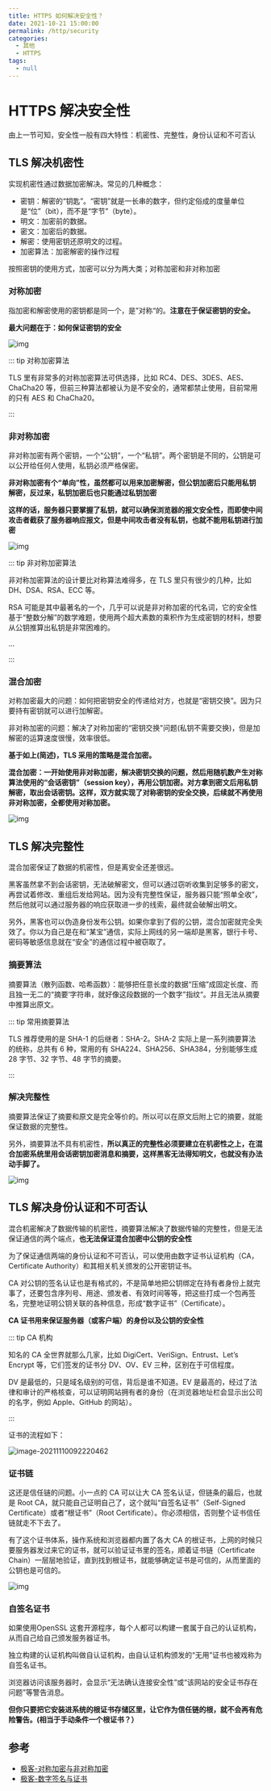 ```yaml
---
title: HTTPS 如何解决安全性？
date: 2021-10-21 15:00:00
permalink: /http/security
categories: 
  - 其他
  - HTTPS
tags: 
  - null
---
```

# HTTPS 解决安全性

由上一节可知，安全性一般有四大特性：机密性、完整性，身份认证和不可否认

## TLS 解决机密性

实现机密性通过数据加密解决。常见的几种概念：

* 密钥：解密的“钥匙”。“密钥”就是一长串的数字，但约定俗成的度量单位是“位”（bit），而不是“字节”（byte）。
* 明文：加密前的数据。
* 密文：加密后的数据。
* 解密：使用密钥还原明文的过程。
* 加密算法：加密解密的操作过程

按照密钥的使用方式，加密可以分为两大类；对称加密和非对称加密

### 对称加密

指加密和解密使用的密钥都是同一个，是”对称“的。**注意在于保证密钥的安全。**

**最大问题在于：如何保证密钥的安全**

![img](/img/11.png)

::: tip 对称加密算法

TLS 里有非常多的对称加密算法可供选择，比如 RC4、DES、3DES、AES、ChaCha20 等，但前三种算法都被认为是不安全的，通常都禁止使用，目前常用的只有 AES 和 ChaCha20。

:::

### 非对称加密

非对称加密有两个密钥，一个“公钥”，一个“私钥”。两个密钥是不同的，公钥是可以公开给任何人使用，私钥必须严格保密。

**非对称加密有个“单向”性，虽然都可以用来加密解密，但公钥加密后只能用私钥解密，反过来，私钥加密后也只能通过私钥加密**

**这样的话，服务器只要掌握了私钥，就可以确保浏览器的报文安全性，而即使中间攻击者截获了服务器响应报文，但是中间攻击者没有私钥，也就不能用私钥进行加密**

![img](/img/12.png)

::: tip 非对称加密算法

非对称加密算法的设计要比对称算法难得多，在 TLS 里只有很少的几种，比如 DH、DSA、RSA、ECC 等。

RSA 可能是其中最著名的一个，几乎可以说是非对称加密的代名词，它的安全性基于“整数分解”的数学难题，使用两个超大素数的乘积作为生成密钥的材料，想要从公钥推算出私钥是非常困难的。

...

:::

### 混合加密

对称加密最大的问题：如何把密钥安全的传递给对方，也就是“密钥交换”。因为只要持有密钥就可以进行加解密。

非对称加密的问题：解决了对称加密的“密钥交换"问题(私钥不需要交换)，但是加解密的运算速度很慢，效率很低。

**基于如上(简述)，TLS 采用的策略是混合加密。**

**混合加密：一开始使用非对称加密，解决密钥交换的问题，然后用随机数产生对称算法使用的“会话密钥”（session key），再用公钥加密。对方拿到密文后用私钥解密，取出会话密钥。这样，双方就实现了对称密钥的安全交换，后续就不再使用非对称加密，全都使用对称加密。**

![img](/img/13.png)

## TLS 解决完整性

混合加密保证了数据的机密性，但是离安全还差很远。

黑客虽然拿不到会话密钥，无法破解密文，但可以通过窃听收集到足够多的密文，再尝试着修改、重组后发给网站。因为没有完整性保证，服务器只能“照单全收”，然后他就可以通过服务器的响应获取进一步的线索，最终就会破解出明文。

另外，黑客也可以伪造身份发布公钥。如果你拿到了假的公钥，混合加密就完全失效了。你以为自己是在和“某宝”通信，实际上网线的另一端却是黑客，银行卡号、密码等敏感信息就在“安全”的通信过程中被窃取了。

### 摘要算法

摘要算法（散列函数、哈希函数）：能够把任意长度的数据“压缩”成固定长度、而且独一无二的“摘要‘字符串，就好像这段数据的一个数字”指纹“。并且无法从摘要中推算出原文。

::: tip 常用摘要算法

TLS 推荐使用的是 SHA-1 的后继者：SHA-2。SHA-2 实际上是一系列摘要算法的统称，总共有 6 种，常用的有 SHA224、SHA256、SHA384，分别能够生成 28 字节、32 字节、48 字节的摘要。

:::

### 解决完整性

摘要算法保证了摘要和原文是完全等价的。所以可以在原文后附上它的摘要，就能保证数据的完整性。

另外，摘要算法不具有机密性，**所以真正的完整性必须要建立在机密性之上，在混合加密系统里用会话密钥加密消息和摘要，这样黑客无法得知明文，也就没有办法动手脚了。**

![img](/img/14.png)

## TLS 解决身份认证和不可否认

混合机密解决了数据传输的机密性，摘要算法解决了数据传输的完整性，但是无法保证通信的两个端点，**也无法保证混合加密中公钥的安全性**

为了保证通信两端的身份认证和不可否认，可以使用由数字证书认证机构（CA，Certificate Authority）和其相关机关颁发的公开密钥证书。

CA 对公钥的签名认证也是有格式的，不是简单地把公钥绑定在持有者身份上就完事了，还要包含序列号、用途、颁发者、有效时间等等，把这些打成一个包再签名，完整地证明公钥关联的各种信息，形成“数字证书”（Certificate）。

**CA 证书用来保证服务器（或客户端）的身份以及公钥的安全性**

::: tip CA 机构

知名的 CA 全世界就那么几家，比如 DigiCert、VeriSign、Entrust、Let’s Encrypt 等，它们签发的证书分 DV、OV、EV 三种，区别在于可信程度。

DV 是最低的，只是域名级别的可信，背后是谁不知道。EV 是最高的，经过了法律和审计的严格核查，可以证明网站拥有者的身份（在浏览器地址栏会显示出公司的名字，例如 Apple、GitHub 的网站）。

:::

证书的流程如下：

![image-20211110092220462](/img/16.png)

### 证书链

这还是信任链的问题。小一点的 CA 可以让大 CA 签名认证，但链条的最后，也就是 Root CA，就只能自己证明自己了，这个就叫“自签名证书”（Self-Signed Certificate）或者“根证书”（Root Certificate）。你必须相信，否则整个证书信任链就走不下去了。

有了这个证书体系，操作系统和浏览器都内置了各大 CA 的根证书，上网的时候只要服务器发过来它的证书，就可以验证证书里的签名，顺着证书链（Certificate Chain）一层层地验证，直到找到根证书，就能够确定证书是可信的，从而里面的公钥也是可信的。

![img](/img/15.png)

### 自签名证书

如果使用OpenSSL 这套开源程序，每个人都可以构建一套属于自己的认证机构，从而自己给自己颁发服务器证书。

独立构建的认证机构叫做自认证机构，由自认证机构颁发的“无用”证书也被戏称为自签名证书。

浏览器访问该服务器时，会显示“无法确认连接安全性”或“该网站的安全证书存在问题”等警告消息。

**但你只要把它安装进系统的根证书存储区里，让它作为信任链的根，就不会再有危险警告。(相当于手动条件一个根证书？）**

## 参考

* [极客-对称加密与非对称加密](https://time.geekbang.org/column/article/109062)
* [极客-数字签名与证书](https://time.geekbang.org/column/article/109503)